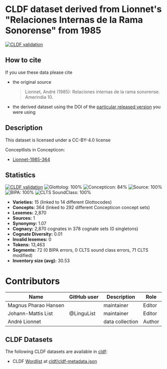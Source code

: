 # CLDF dataset derived from Lionnet's "Relaciones Internas de la Rama Sonorense" from 1985

[![CLDF validation](https://github.com/lexibank/lionnetyotonahua/workflows/CLDF-validation/badge.svg)](https://github.com/lexibank/lionnetyotonahua/actions?query=workflow%3ACLDF-validation)

## How to cite

If you use these data please cite
- the original source
  > Lionnet, André (1985): Relaciones internas de la rama sonorense. Amerindia 10.
- the derived dataset using the DOI of the [particular released version](../../releases/) you were using

## Description


This dataset is licensed under a CC-BY-4.0 license


Conceptlists in Concepticon:
- [Lionnet-1985-364](https://concepticon.clld.org/contributions/Lionnet-1985-364)
## Statistics


[![CLDF validation](https://github.com/lexibank/lionnetyotonahua/workflows/CLDF-validation/badge.svg)](https://github.com/lexibank/lionnetyotonahua/actions?query=workflow%3ACLDF-validation)
![Glottolog: 100%](https://img.shields.io/badge/Glottolog-100%25-brightgreen.svg "Glottolog: 100%")
![Concepticon: 84%](https://img.shields.io/badge/Concepticon-84%25-yellowgreen.svg "Concepticon: 84%")
![Source: 100%](https://img.shields.io/badge/Source-100%25-brightgreen.svg "Source: 100%")
![BIPA: 100%](https://img.shields.io/badge/BIPA-100%25-brightgreen.svg "BIPA: 100%")
![CLTS SoundClass: 100%](https://img.shields.io/badge/CLTS%20SoundClass-100%25-brightgreen.svg "CLTS SoundClass: 100%")

- **Varieties:** 15 (linked to 14 different Glottocodes)
- **Concepts:** 364 (linked to 292 different Concepticon concept sets)
- **Lexemes:** 2,870
- **Sources:** 1
- **Synonymy:** 1.07
- **Cognacy:** 2,870 cognates in 378 cognate sets (0 singletons)
- **Cognate Diversity:** 0.01
- **Invalid lexemes:** 0
- **Tokens:** 13,463
- **Segments:** 72 (0 BIPA errors, 0 CLTS sound class errors, 71 CLTS modified)
- **Inventory size (avg):** 30.53

# Contributors

Name               | GitHub user  | Description    | Role
---                | ---          | ---            | ---
Magnus Pharao Hansen |  | maintainer | Editor
Johann-Mattis List | @LinguList   | maintainer     | Editor
André Lionnet | | data collection | Author




## CLDF Datasets

The following CLDF datasets are available in [cldf](cldf):

- CLDF [Wordlist](https://github.com/cldf/cldf/tree/master/modules/Wordlist) at [cldf/cldf-metadata.json](cldf/cldf-metadata.json)